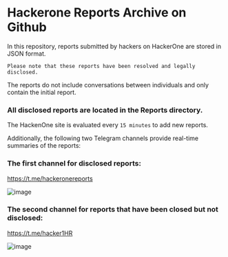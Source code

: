 # Hackerone Reports Archive on Github

In this repository, reports submitted by hackers on HackerOne are stored in JSON format.

`Please note that these reports have been resolved and legally disclosed.`

The reports do not include conversations between individuals and only contain the initial report.
 
### All disclosed reports are located in the Reports directory.

The HackenOne site is evaluated every `15 minutes` to add new reports.

Additionally, the following two Telegram channels provide real-time summaries of the reports:

### The first channel for disclosed reports:

https://t.me/hackeronereports

![image](https://github.com/user-attachments/assets/61a93c05-e2ae-4253-a6c4-28a0c4b22cc9)


### The second channel for reports that have been closed but not disclosed:

https://t.me/hacker1HR

![image](https://github.com/user-attachments/assets/fb600caf-7c1d-44b5-9812-2850ec97abb5)
